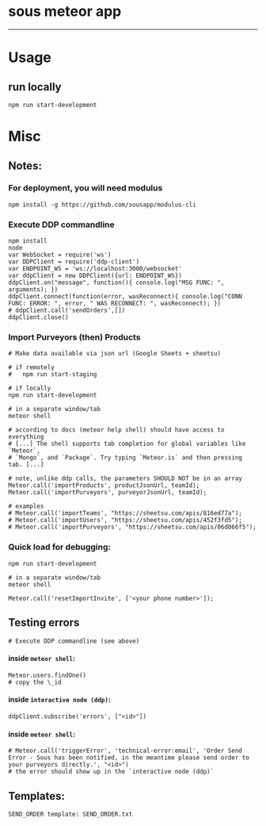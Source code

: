 # sous meteor app
---

# Usage

## run locally

    npm run start-development

# Misc

## Notes:

### For deployment, you will need modulus

    npm install -g https://github.com/sousapp/modulus-cli

### Execute DDP commandline

    npm install
    node
    var WebSocket = require('ws')
    var DDPClient = require('ddp-client')
    var ENDPOINT_WS = 'ws://localhost:3000/websocket'
    var ddpClient = new DDPClient({url: ENDPOINT_WS})
    ddpClient.on("message", function(){ console.log("MSG FUNC: ", arguments); })
    ddpClient.connect(function(error, wasReconnect){ console.log("CONN FUNC: ERROR: ", error, " WAS RECONNECT: ", wasReconnect); })
    # ddpClient.call('sendOrders',[])
    ddpClient.close()

### Import Purveyors (then) Products

    # Make data available via json url (Google Sheets + sheetsu)

    # if remotely
    #   npm run start-staging

    # if locally
    npm run start-development

    # in a separate window/tab
    meteor shell

    # according to docs (meteor help shell) should have access to everything
    # [...] The shell supports tab completion for global variables like `Meteor`,
    # `Mongo`, and `Package`. Try typing `Meteor.is` and then pressing tab. [...]

    # note, unlike ddp calls, the parameters SHOULD NOT be in an array
    Meteor.call('importProducts', productJsonUrl, teamId);
    Meteor.call('importPurveyors', purveyorJsonUrl, teamId);

    # examples
    # Meteor.call('importTeams', "https://sheetsu.com/apis/816ed77a");
    # Meteor.call('importUsers', "https://sheetsu.com/apis/452f3fd5");
    # Meteor.call('importPurveyors', "https://sheetsu.com/apis/06d066f5");

### Quick load for debugging:

    npm run start-development

    # in a separate window/tab
    meteor shell

    Meteor.call('resetImportInvite', ['<your phone number>']);

## Testing errors

    # Execute DDP commandline (see above)

#### inside `meteor shell`:

    Meteor.users.findOne()
    # copy the \_id

#### inside `interactive node (ddp)`:

    ddpClient.subscribe('errors', ["<id>"])

#### inside `meteor shell`:

    # Meteor.call('triggerError', 'technical-error:email', 'Order Send Error - Sous has been notified, in the meantime please send order to your purveyors directly.', "<id>")
    # the error should show up in the `interactive node (ddp)`

## Templates:

    SEND_ORDER template: SEND_ORDER.txt
